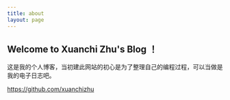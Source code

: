 ```yaml
---
title: about
layout: page
---
```


Welcome to Xuanchi Zhu's Blog ！
----------------------------
这是我的个人博客，当初建此网站的初心是为了整理自己的编程过程，可以当做是我的电子日志吧。

https://github.com/xuanchizhu

